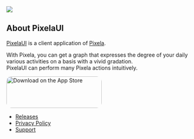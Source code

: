 <img src="https://tools-qr-production.s3.amazonaws.com/output/apple-toolbox/b8934083e490ec0ece1caad79bc11475/e75c522a-bbb6-448e-b5b8-bba96816b879.png">

## About PixelaUI

[PixelaUI](https://apps.apple.com/us/app/pixelaui/id1495611090) is a client application of [Pixela](https://pixe.la).  

With Pixela, you can get a graph that expresses the degree of your daily various activities on a basis with a vivid gradation.  
PixelaUI can perform many Pixela actions intuitively.  

<a href="https://apps.apple.com/us/app/pixelaui/id1495611090?itsct=apps_box&amp;itscg=30200" style="display: inline-block; overflow: hidden; border-top-left-radius: 13px; border-top-right-radius: 13px; border-bottom-right-radius: 13px; border-bottom-left-radius: 13px; width: 250px; height: 83px;"><img src="https://tools.applemediaservices.com/api/badges/download-on-the-app-store/black/en-US?size=250x83&amp;releaseDate=1579651200&h=1e4303cda42322cbdb5308477b42baba" alt="Download on the App Store" style="border-top-left-radius: 13px; border-top-right-radius: 13px; border-bottom-right-radius: 13px; border-bottom-left-radius: 13px; width: 250px; height: 83px;"></a>

- [Releases](https://github.com/yutailang0119/PixelaUI-App/releases)
- [Privacy Policy](https://github.com/yutailang0119/PixelaUI-App/wiki/Privacy-Policy)
- [Support](https://github.com/yutailang0119/PixelaUI-App/wiki/Support)

